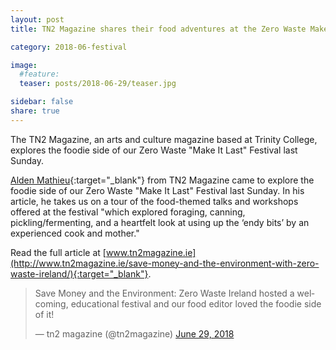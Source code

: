 ```yaml
---
layout: post
title: TN2 Magazine shares their food adventures at the Zero Waste Make It Last Festival

category: 2018-06-festival

image:
  #feature: 
  teaser: posts/2018-06-29/teaser.jpg

sidebar: false
share: true
---
```


The TN2 Magazine, an arts and culture magazine based at Trinity College, explores the foodie side of our Zero Waste "Make It Last" Festival last Sunday.

[Alden Mathieu](http://www.tn2magazine.ie/author/alden-mathieu-1/){:target="_blank"} from TN2 Magazine came to explore the foodie side of our Zero Waste "Make It Last" Festival last Sunday. In his article, he takes us on a tour of the food-themed talks and workshops offered at the festival "which explored foraging, canning, pickling/fermenting, and a heartfelt look at using up the ‘endy bits’ by an experienced cook and mother." 

Read the full article at [www.tn2magazine.ie](http://www.tn2magazine.ie/save-money-and-the-environment-with-zero-waste-ireland/){:target="_blank"}.

<blockquote class="twitter-tweet" data-lang="en"><p lang="en" dir="ltr">Save Money and the Environment: Zero Waste Ireland hosted a welcoming, educational festival and our food editor loved the foodie side of it!</p>&mdash; tn2 magazine (@tn2magazine) <a href="https://twitter.com/tn2magazine/status/1012621734262870016?ref_src=twsrc%5Etfw">June 29, 2018</a></blockquote>
<script async src="https://platform.twitter.com/widgets.js" charset="utf-8"></script>






